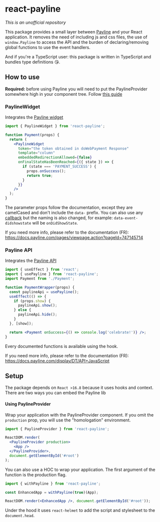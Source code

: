 # react-payline

_This is an unofficial repository_

This package provides a small layer between [Payline](https://docs.payline.com/pages/viewpage.action?pageId=747147012) and your React application. It removes the need of including js and css files, the use of `window.Payline` to access the API and the burden of declaring/removing global functions to use the event handlers.

And if you're a TypeScript user: this package is written in TypeScript and bundles type definitions 😘.

## How to use

**Required:** before using Payline you will need to put the PaylineProvider somewhere high in your component tree. Follow [this guide](#setup)

### PaylineWidget

Integrates the [Payline widget](https://docs.payline.com/pages/viewpage.action?pageId=747145714)

```jsx
import { PaylineWidget } from 'react-payline';

function Payment(props) {
  return (
    <PaylineWidget
      token="the token obtained in doWebPayment Response"
      template="column"
      embeddedRedirectionAllowed={false}
      onFinalStateHasBeenReached={({ state }) => {
        if (state === 'PAYMENT_SUCCESS') {
          props.onSuccess();
          return true;
        }
      }}
    />
  );
}
```

The parameter props follow the documentation, except they are camelCased and don't include the `data-` prefix. You can also use any [callback](https://docs.payline.com/display/DT/PW+-+Personnalisation+du+widget+%3A+Fonction+CallBack) but the naming is also changed, for example: `data-event-didshowstate` will be `onDidShowState`.

If you need more info, please refer to the documentation (FR): https://docs.payline.com/pages/viewpage.action?pageId=747145714

### Payline API

Integrates the [Payline API](https://docs.payline.com/display/DT/API+JavaScript)

```jsx
import { useEffect } from 'react';
import { usePayline } from 'react-payline';
import Payment from './Payment';

function PaymentWrapper(props) {
  const paylineApi = usePayline();
  useEffect(() => {
    if (props.show) {
      paylineApi.show();
    } else {
      paylineApi.hide();
    }
  }, [show]);

  return <Payment onSuccess={() => console.log('celebrate!')} />;
}
```

Every documented functions is available using the hook.

If you need more info, please refer to the documentation (FR): https://docs.payline.com/display/DT/API+JavaScript

## Setup

The package depends on `React >16.8` because it uses hooks and context. There are two ways you can embed the Payline lib

#### Using PaylineProvider

Wrap your application with the PaylineProvider component. If you omit the `production` prop, you will use the "homologation" environment.

```jsx
import { PaylineProvider } from 'react-payline';

ReactDOM.render(
  <PaylineProvider production>
    <App />
  </PaylineProvider>,
  document.getElementById('#root')
);
```

You can also use a HOC to wrap your application. The first argument of the function is the production flag.

```jsx
import { withPayline } from 'react-payline';

const EnhancedApp = withPayline(true)(App);

ReactDOM.render(<EnhancedApp />, document.getElementById('#root'));
```

Under the hood it uses `react-helmet` to add the script and stylesheet to the `document.head`.
